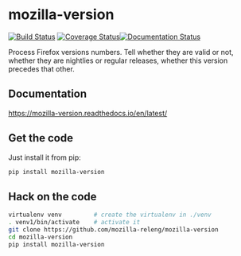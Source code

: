 # mozilla-version

[![Build Status](https://travis-ci.org/mozilla-releng/mozilla-version.svg?branch=master)](https://travis-ci.org/mozilla-releng/mozilla-version) [![Coverage Status](https://coveralls.io/repos/github/mozilla-releng/mozilla-version/badge.svg?branch=master)](https://coveralls.io/github/mozilla-releng/mozilla-version?branch=master)[![Documentation Status](https://readthedocs.org/projects/mozilla-version/badge/?version=latest)](https://mozilla-version.readthedocs.io/en/latest/?badge=latest)


Process Firefox versions numbers. Tell whether they are valid or not, whether they are nightlies or regular releases, whether this version precedes that other.

## Documentation

https://mozilla-version.readthedocs.io/en/latest/

## Get the code

Just install it from pip:

```sh
pip install mozilla-version
```


## Hack on the code
```sh
virtualenv venv         # create the virtualenv in ./venv
. venv1/bin/activate    # activate it
git clone https://github.com/mozilla-releng/mozilla-version
cd mozilla-version
pip install mozilla-version
```
